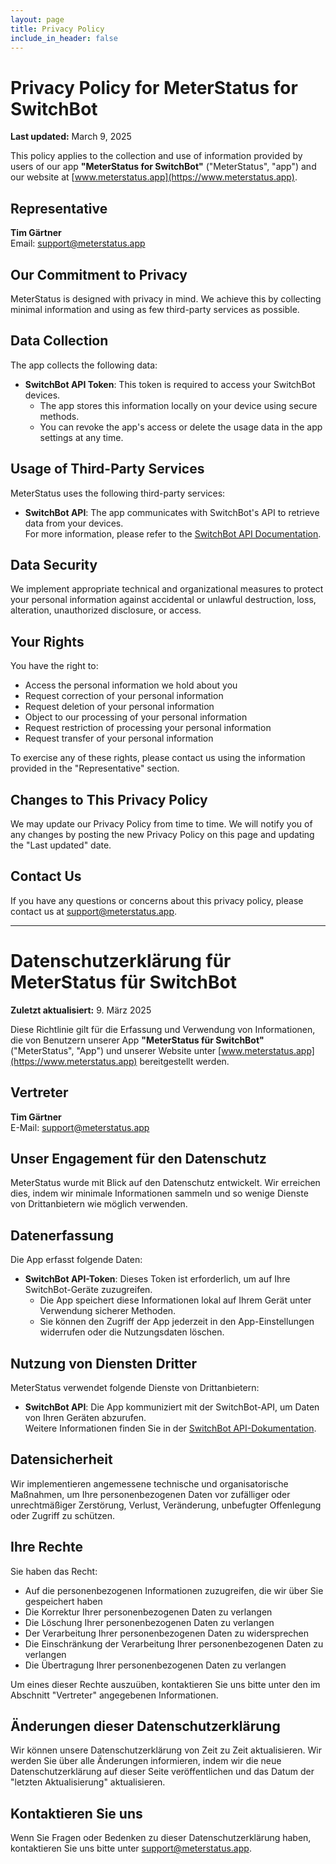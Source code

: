 ```yaml
---
layout: page
title: Privacy Policy
include_in_header: false
---
```


# Privacy Policy for MeterStatus for SwitchBot

**Last updated:** March 9, 2025

This policy applies to the collection and use of information provided by users of our app **"MeterStatus for SwitchBot"** ("MeterStatus", "app") and our website at [www.meterstatus.app](https://www.meterstatus.app).

## Representative
**Tim Gärtner**  
Email: [support@meterstatus.app](mailto:support@meterstatus.app)

## Our Commitment to Privacy

MeterStatus is designed with privacy in mind. We achieve this by collecting minimal information and using as few third-party services as possible.

## Data Collection

The app collects the following data:
- **SwitchBot API Token**: This token is required to access your SwitchBot devices.  
  - The app stores this information locally on your device using secure methods.
  - You can revoke the app's access or delete the usage data in the app settings at any time.

## Usage of Third-Party Services

MeterStatus uses the following third-party services:
- **SwitchBot API**: The app communicates with SwitchBot's API to retrieve data from your devices.  
  For more information, please refer to the [SwitchBot API Documentation](https://github.com/OpenWonderLabs/SwitchBotAPI).

## Data Security

We implement appropriate technical and organizational measures to protect your personal information against accidental or unlawful destruction, loss, alteration, unauthorized disclosure, or access.

## Your Rights

You have the right to:
- Access the personal information we hold about you
- Request correction of your personal information
- Request deletion of your personal information
- Object to our processing of your personal information
- Request restriction of processing your personal information
- Request transfer of your personal information

To exercise any of these rights, please contact us using the information provided in the "Representative" section.

## Changes to This Privacy Policy

We may update our Privacy Policy from time to time. We will notify you of any changes by posting the new Privacy Policy on this page and updating the "Last updated" date.

## Contact Us

If you have any questions or concerns about this privacy policy, please contact us at [support@meterstatus.app](mailto:support@meterstatus.app).

---

# Datenschutzerklärung für MeterStatus für SwitchBot

**Zuletzt aktualisiert:** 9. März 2025

Diese Richtlinie gilt für die Erfassung und Verwendung von Informationen, die von Benutzern unserer App **"MeterStatus für SwitchBot"** ("MeterStatus", "App") und unserer Website unter [www.meterstatus.app](https://www.meterstatus.app) bereitgestellt werden.

## Vertreter
**Tim Gärtner**  
E-Mail: [support@meterstatus.app](mailto:support@meterstatus.app)

## Unser Engagement für den Datenschutz

MeterStatus wurde mit Blick auf den Datenschutz entwickelt. Wir erreichen dies, indem wir minimale Informationen sammeln und so wenige Dienste von Drittanbietern wie möglich verwenden.

## Datenerfassung

Die App erfasst folgende Daten:
- **SwitchBot API-Token**: Dieses Token ist erforderlich, um auf Ihre SwitchBot-Geräte zuzugreifen.  
  - Die App speichert diese Informationen lokal auf Ihrem Gerät unter Verwendung sicherer Methoden.
  - Sie können den Zugriff der App jederzeit in den App-Einstellungen widerrufen oder die Nutzungsdaten löschen.

## Nutzung von Diensten Dritter

MeterStatus verwendet folgende Dienste von Drittanbietern:
- **SwitchBot API**: Die App kommuniziert mit der SwitchBot-API, um Daten von Ihren Geräten abzurufen.  
  Weitere Informationen finden Sie in der [SwitchBot API-Dokumentation](https://github.com/OpenWonderLabs/SwitchBotAPI).

## Datensicherheit

Wir implementieren angemessene technische und organisatorische Maßnahmen, um Ihre personenbezogenen Daten vor zufälliger oder unrechtmäßiger Zerstörung, Verlust, Veränderung, unbefugter Offenlegung oder Zugriff zu schützen.

## Ihre Rechte

Sie haben das Recht:
- Auf die personenbezogenen Informationen zuzugreifen, die wir über Sie gespeichert haben
- Die Korrektur Ihrer personenbezogenen Daten zu verlangen
- Die Löschung Ihrer personenbezogenen Daten zu verlangen
- Der Verarbeitung Ihrer personenbezogenen Daten zu widersprechen
- Die Einschränkung der Verarbeitung Ihrer personenbezogenen Daten zu verlangen
- Die Übertragung Ihrer personenbezogenen Daten zu verlangen

Um eines dieser Rechte auszuüben, kontaktieren Sie uns bitte unter den im Abschnitt "Vertreter" angegebenen Informationen.

## Änderungen dieser Datenschutzerklärung

Wir können unsere Datenschutzerklärung von Zeit zu Zeit aktualisieren. Wir werden Sie über alle Änderungen informieren, indem wir die neue Datenschutzerklärung auf dieser Seite veröffentlichen und das Datum der "letzten Aktualisierung" aktualisieren.

## Kontaktieren Sie uns

Wenn Sie Fragen oder Bedenken zu dieser Datenschutzerklärung haben, kontaktieren Sie uns bitte unter [support@meterstatus.app](mailto:support@meterstatus.app).

